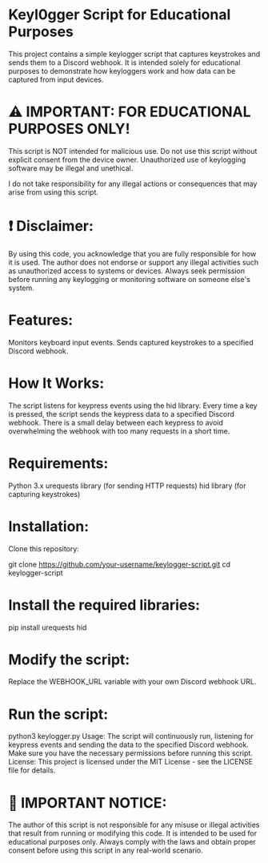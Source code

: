 # Keyl0gger Script for Educational Purposes
This project contains a simple keylogger script that captures keystrokes and sends them to a Discord webhook. It is intended solely for educational purposes to demonstrate how keyloggers work and how data can be captured from input devices.

# ⚠️ IMPORTANT: FOR EDUCATIONAL PURPOSES ONLY!
This script is NOT intended for malicious use. Do not use this script without explicit consent from the device owner. Unauthorized use of keylogging software may be illegal and unethical.

I do not take responsibility for any illegal actions or consequences that may arise from using this script.

# ❗ Disclaimer:
By using this code, you acknowledge that you are fully responsible for how it is used.
The author does not endorse or support any illegal activities such as unauthorized access to systems or devices.
Always seek permission before running any keylogging or monitoring software on someone else's system.
# Features:
Monitors keyboard input events.
Sends captured keystrokes to a specified Discord webhook.
# How It Works:
The script listens for keypress events using the hid library.
Every time a key is pressed, the script sends the keypress data to a specified Discord webhook.
There is a small delay between each keypress to avoid overwhelming the webhook with too many requests in a short time.
# Requirements:
Python 3.x
urequests library (for sending HTTP requests)
hid library (for capturing keystrokes)
# Installation:
Clone this repository:

git clone https://github.com/your-username/keylogger-script.git
cd keylogger-script

# Install the required libraries:

pip install urequests hid

# Modify the script:

Replace the WEBHOOK_URL variable with your own Discord webhook URL.

# Run the script:

python3 keylogger.py
Usage:
The script will continuously run, listening for keypress events and sending the data to the specified Discord webhook.
Make sure you have the necessary permissions before running this script.
License:
This project is licensed under the MIT License - see the LICENSE file for details.

# 🚨 IMPORTANT NOTICE:
The author of this script is not responsible for any misuse or illegal activities that result from running or modifying this code. It is intended to be used for educational purposes only. Always comply with the laws and obtain proper consent before using this script in any real-world scenario.

